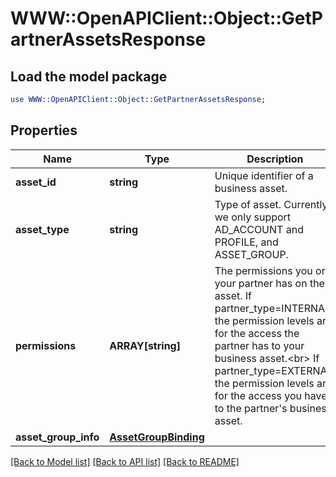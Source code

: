# WWW::OpenAPIClient::Object::GetPartnerAssetsResponse

## Load the model package
```perl
use WWW::OpenAPIClient::Object::GetPartnerAssetsResponse;
```

## Properties
Name | Type | Description | Notes
------------ | ------------- | ------------- | -------------
**asset_id** | **string** | Unique identifier of a business asset. | [optional] 
**asset_type** | **string** | Type of asset. Currently we only support AD_ACCOUNT and PROFILE, and ASSET_GROUP. | [optional] 
**permissions** | **ARRAY[string]** | The permissions you or your partner has on the asset. If partner_type&#x3D;INTERNAL, the permission levels are for the access the partner has to your business asset.&lt;br&gt; If partner_type&#x3D;EXTERNAL, the permission levels are for the access you have to the partner&#39;s business asset. | [optional] 
**asset_group_info** | [**AssetGroupBinding**](AssetGroupBinding.md) |  | [optional] 

[[Back to Model list]](../README.md#documentation-for-models) [[Back to API list]](../README.md#documentation-for-api-endpoints) [[Back to README]](../README.md)


